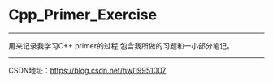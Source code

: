 # Cpp_Primer_Exercise
---

用来记录我学习C++ primer的过程
包含我所做的习题和一小部分笔记。



---
CSDN地址：https://blog.csdn.net/hwl19951007
